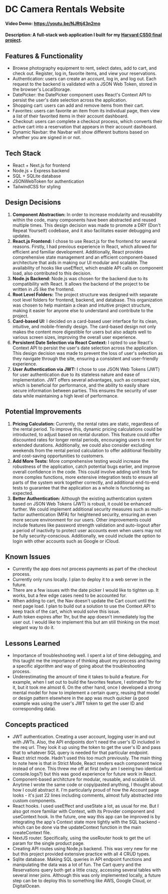 # DC Camera Rentals Website
#### Video Demo:  https://youtu.be/NJRtj43n2mo
#### Description:  A full-stack web application I built for my [Harvard CS50 final project](https://cs50.harvard.edu/x/2023/project/).

## Features & Functionality
- Browse photography equipment to rent, select dates, add to cart, and check out. Register, log in, favorite items, and view your reservations.
- Authentication: users can create an account, log in, and log out. Each request to the backend is validated with a JSON Web Token, stored in the browser's LocalStorage.
- DatePicker: the DatePicker component uses React's Context API to persist the user's date selection across the application.
- Shopping cart: users can add and remove items from their cart.
- Favorites: users can favorite an item from its individual page, then view a list of their favorited items in their account dashboard.
- Checkout: users can complete a checkout process, which converts their active cart into a reservation that appears in their account dashboard.
- Dynamic Navbar: the Navbar will show different buttons based on whether you are signed in or not.

## Tech Stack
- React + Next.js for frontend
- Node.js + Express backend
- SQL + SQLite database
- JSONWebToken for authentication
- TailwindCSS for styling

## Design Decisions
1. **Component Abstraction:** In order to increase modularity and reusability within the code, many components have been abstracted and reused multiple times. This design decision was made to promote a DRY (Don't Repeat Yourself) codebase, and it also facilitates easier debugging and updates.
2. **React.js Frontend:** I chose to use React.js for the frontend for several reasons. Firstly, I had previous experience in React, which allowed for efficient and familiar development. Additionally, React provides comprehensive state management and an efficient component-based architecture that aids in making our UI modular and scalable. The availability of hooks like useEffect, which enable API calls on component load, also contributed to this decision.
3. **Node.js Backend:** Node.js was chosen for the backend due to its compatibility with React. It allows the backend of the project to be written in JS like the frontend.
4. **Root Level Folders:** The project structure was designed with separate root level folders for frontend, backend, and database. This organization was chosen to help maintain a clean and intuitive project structure, making it easier for anyone else to understand and contribute to the project.
5. **Card-based UI:** I decided on a card-based user interface for its clean, intuitive, and mobile-friendly design. The card-based design not only makes the content more digestible for users but also adapts well to various screen sizes, improving the overall user experience.
6. **Persistent Date Selection via React Context:** I opted to use React's Context API to persist the user's date selection across the application. This design decision was made to prevent the loss of user's selection as they navigate through the site, ensuring a consistent and user-friendly experience.
7. **User Authentication via JWT:** I chose to use JSON Web Tokens (JWT) for user authentication due to its stateless nature and ease of implementation. JWT offers several advantages, such as compact size, which is beneficial for performance, and the ability to easily share secure information between parties. This ensures the security of user data while maintaining a high level of performance.

## Potential Improvements
1. **Pricing Calculation:** Currently, the rental rates are static, regardless of the rental period. To improve this, dynamic pricing calculations could be introducted, to adjust based on rental duration. This feature could offer discounted rates for longer rental periods, encouraging users to rent for extended durations. Additionally, we could also consider excluding weekends from the rental period calculation to offer additional flexibility and cost-saving opportunities to customers.
2. **Add More Tests:** More comprehensive testing would increase the robustness of the application, catch potential bugs earlier, and improve overall confidence in the code. This could involve adding unit tests for more complex functions, more extensive integration tests to ensure all parts of the system work together correctly, and additional end-to-end tests to guarantee that the application as a whole is functioning as expected.
3. **Better Authentication:** Although the existing authentication system based on JSON Web Tokens (JWT) is robust, it could be enhanced further. We could implement additional security measures such as multi-factor authentication (MFA) for heightened security, ensuring an even more secure environment for our users. Other improvements could include features like password strength validation and auto-logout after a period of inactivity to protect user accounts even when users may not be fully security-conscious. Additionally, we could include the option to login with other accounts such as Google or iCloud.

## Known Issues
- Currently the app does not process payments as part of the checkout process.
- Currently only runs locally. I plan to deploy it to a web server in the future.
- There are a few issues with the date picker I would like to tighten up. It works, but a few edge cases need to be accounted for.
- When adding to cart, the Nav doesn't update the Cart count until the next page load. I plan to build out a solution to use the Context API to keep track of the cart, which would solve this issue.
- Auth token expires after 1hr, but the app doesn't immediately log the user out. I would like to implement this but am still thinking on the most elegant way to do it.

## Lessons Learned
- Importance of troubleshooting well. I spent a lot of time debugging, and this taught me the importance of thinking abuot my process and having a specific algorithm and way of going about the troubleshooting process.
- Underestimating the amount of time it takes to build a feature. For example, when I set out to build the favorites feature, I estimated 1hr for it, but it took me almost 6. On the other hand, once I developed a strong mental model for how to implement a certain query, reusing that model or design pattern elsewhere in the app was much quicker (a good example was using the user's JWT token to get the user ID and corresponding data). 

## Concepts practiced
- JWT authentication. Creating a user account, logging user in and out with JWTs. Also, the API endpoints don't need the user's ID included in the req url. They look it up using the token to get the user's ID and pass that to whatever SQL query is needed for that particular endpoint. 
- React strict mode. Hadn't used this too much previously. The main thing to note here is that in Strict Mode, React renders each component twice instead of once. This threw me off at first (why am I seeing two identical console.logs?) but this was good experience for future work in React.
- Component-based architcture for modular, reusable, and scalable UI. Anytime I wrote the same code or copy/pasted anything, I thought about how I could abstract it. I'm particularly proud of how the Account page looks - it's just 22 lines including comments, almost fully abstracted into custom components.
- React hooks. I used useEffect and useState a lot, as usual for me. But I also got more familiar with Context, with its Provider component and useContext hook. In the future, one way this app can be improved is by integrating the app's Context state more tightly with the SQL backend - which can be done via the updateContext function in the main createContext file.
- NextJS router. Specifically, using the useRouter hook to get the url param for the single product page.
- Creating API routes using Node.js backend. This was very new for me but this project provided extensive practice with all 4 CRUD types.
- Sqlite database. Making SQL queries in API endpoint functions and manipulating the data was a lot of fun. The Cart query and the Reservations query both get a little crazy, accessing several tables with several inner joins. Although this was only implemented locally, a future step can be to deploy this to something like AWS, Google Cloud, or DigitalOcean. 
